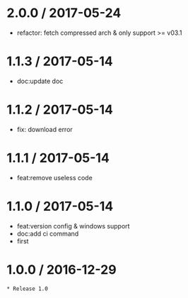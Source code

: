 
2.0.0 / 2017-05-24
==================

  * refactor: fetch compressed arch & only support >= v03.1

1.1.3 / 2017-05-14
==================

  * doc:update doc

1.1.2 / 2017-05-14
==================

  * fix: download error

1.1.1 / 2017-05-14
==================

  * feat:remove useless code

1.1.0 / 2017-05-14
==================

  * feat:version config & windows support
  * doc:add ci command
  * first

1.0.0 / 2016-12-29
==================

    * Release 1.0

